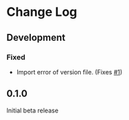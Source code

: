 # Change Log

## Development

### Fixed

* Import error of version file. (Fixes [#1](https://github.com/CrazyIvan359/logview/issues/1))

## 0.1.0

Initial beta release
